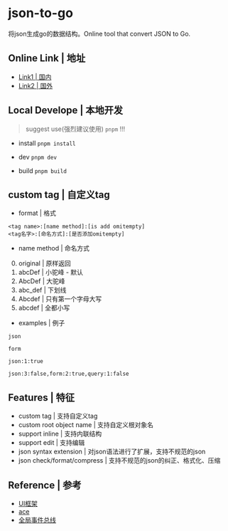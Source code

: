 # json-to-go
将json生成go的数据结构。Online tool that convert JSON to Go.

## Online Link | 地址

- [Link1 | 国内](https://json-to-go.vercel.app/)
- [Link2 | 国外](https://misakafs.github.io/json-to-go/)

## Local Develope | 本地开发


> suggest use(强烈建议使用) `pnpm` !!!

- install `pnpm install`

- dev `pnpm dev`

- build `pnpm build`

## custom tag | 自定义tag

- format | 格式

```
<tag name>:[name method]:[is add omitempty]
<tag名字>:[命名方式]:[是否添加omitempty]
```

- name method | 命名方式

0. original | 原样返回
1. abcDef | 小驼峰 - 默认
2. AbcDef | 大驼峰
3. abc_def | 下划线
4. Abcdef | 只有第一个字母大写
5. abcdef | 全都小写

- examples | 例子

`json`

`form`

`json:1:true`

`json:3:false,form:2:true,query:1:false`

## Features | 特征

- custom tag | 支持自定义tag
- custom root object name | 支持自定义根对象名
- support inline | 支持内联结构
- support edit | 支持编辑
- json syntax extension | 对json语法进行了扩展，支持不规范的json
- json check/format/compress | 支持不规范的json的纠正、格式化、压缩


## Reference | 参考

- [UI框架](https://primefaces.org/primevue/showcase/#/setup)
- [ace](https://ace.c9.io/#nav=api)
- [全局事件总线](https://vue3.chengpeiquan.com/communication.html#eventbus-new)